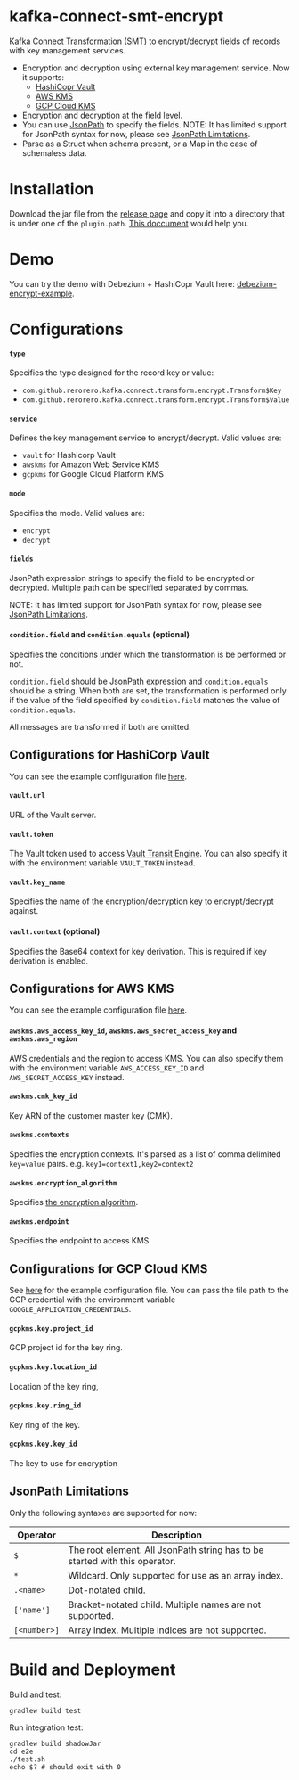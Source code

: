 # kafka-connect-smt-encrypt

[Kafka Connect Transformation](https://kafka.apache.org/documentation/#connect_transforms) (SMT) to encrypt/decrypt fields of records with key management services.

- Encryption and decryption using external key management service. Now it supports:
  - [HashiCopr Vault](https://www.vaultproject.io/docs/secrets/transit)
  - [AWS KMS](https://aws.amazon.com/kms/)
  - [GCP Cloud KMS](https://cloud.google.com/security-key-management)
- Encryption and decryption at the field level.
- You can use [JsonPath](https://github.com/json-path/JsonPath) to specify the fields. NOTE: It has limited support for JsonPath syntax for now, please see [JsonPath Limitations](#jsonpath-limitations).
- Parse as a Struct when schema present, or a Map in the case of schemaless data.

# Installation

Download the jar file from the [release page](https://github.com/rerorero/kafka-connect-transform-encrypt/releases) and copy it into a directory that is under one of the `plugin.path`.
[This doccument](https://docs.confluent.io/platform/current/connect/transforms/custom.html) would help you.

# Demo

You can try the demo with Debezium + HashiCopr Vault here: [debezium-encrypt-example](https://github.com/rerorero/debezium-encrypt-example).

# Configurations

#### `type`

Specifies the type designed for the record key or value:

- `com.github.rerorero.kafka.connect.transform.encrypt.Transform$Key`
- `com.github.rerorero.kafka.connect.transform.encrypt.Transform$Value`

#### `service`

Defines the key management service to encrypt/decrypt. Valid values are:

- `vault` for Hashicorp Vault
- `awskms` for Amazon Web Service KMS
- `gcpkms` for Google Cloud Platform KMS

#### `mode`

Specifies the mode. Valid values are:

- `encrypt`
- `decrypt`

#### `fields`

JsonPath expression strings to specify the field to be encrypted or decrypted. Multiple path can be specified separated by commas.

NOTE: It has limited support for JsonPath syntax for now, please see [JsonPath Limitations](#jsonpath-limitations).

#### `condition.field` and `condition.equals` (optional)

Specifies the conditions under which the transformation is be performed or not.

`condition.field` should be JsonPath expression and `condition.equals` should be a string.
When both are set, the transformation is performed only if the value of the field specified by `condition.field` matches the value of `condition.equals`.

All messages are transformed if both are omitted.

## Configurations for HashiCorp Vault

You can see the example configuration file [here](./e2e/vault_config.json).

#### `vault.url`

URL of the Vault server.

#### `vault.token`

The Vault token used to access [Vault Transit Engine](https://www.vaultproject.io/api/secret/transit).
You can also specify it with the environment variable `VAULT_TOKEN` instead.

#### `vault.key_name`

Specifies the name of the encryption/decryption key to encrypt/decrypt against.

#### `vault.context` (optional)

Specifies the Base64 context for key derivation. This is required if key derivation is enabled.

## Configurations for AWS KMS

You can see the example configuration file [here](./e2e/awskms_config.json).

#### `awskms.aws_access_key_id`, `awskms.aws_secret_access_key` and `awskms.aws_region`

AWS credentials and the region to access KMS.
You can also specify them with the environment variable `AWS_ACCESS_KEY_ID` and `AWS_SECRET_ACCESS_KEY` instead.

#### `awskms.cmk_key_id`

Key ARN of the customer master key (CMK).

#### `awskms.contexts`

Specifies the encryption contexts.
It's parsed as a list of comma delimited `key=value` pairs. e.g. `key1=context1,key2=context2`

#### `awskms.encryption_algorithm`

Specifies [the encryption algorithm](https://aws.github.io/aws-encryption-sdk-java/com/amazonaws/encryptionsdk/CryptoAlgorithm.html).

#### `awskms.endpoint`

Specifies the endpoint to access KMS.

## Configurations for GCP Cloud KMS

See [here](./e2e/gcpkms_config.json) for the example configuration file.
You can pass the file path to the GCP credential with the environment variable `GOOGLE_APPLICATION_CREDENTIALS`.

#### `gcpkms.key.project_id`

GCP project id for the key ring.

#### `gcpkms.key.location_id`

Location of the key ring,

#### `gcpkms.key.ring_id`

Key ring of the key.

#### `gcpkms.key.key_id`

The key to use for encryption

## JsonPath Limitations

Only the following syntaxes are supported for now:

| Operator     | Description                                                                 |
| ------------ | --------------------------------------------------------------------------- |
| `$`          | The root element. All JsonPath string has to be started with this operator. |
| `*`          | Wildcard. Only supported for use as an array index.                         |
| `.<name>`    | Dot-notated child.                                                          |
| `['name']`   | Bracket-notated child. Multiple names are not supported.                    |
| `[<number>]` | Array index. Multiple indices are not supported.                            |

# Build and Deployment

Build and test:

```
gradlew build test
```

Run integration test:

```
gradlew build shadowJar
cd e2e
./test.sh
echo $? # should exit with 0
```
